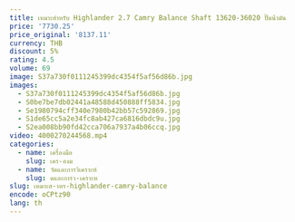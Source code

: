 ```yaml
---
title: เหมาะสําหรับ Highlander 2.7 Camry Balance Shaft 13620-36020 ปั๊มน้ํามัน
price: '7730.25'
price_original: '8137.11'
currency: THB
discount: 5%
rating: 4.5
volume: 69
image: S37a730f0111245399dc4354f5af56d86b.jpg
images:
  - S37a730f0111245399dc4354f5af56d86b.jpg
  - S0be7be7db02441a48588d450888ff5834.jpg
  - Se1980794cff340e7980b42bb57c592869.jpg
  - S1de65cc5a2e34fc8ab427ca6816dbdc9u.jpg
  - S2ea008bb90fd42cca706a7937a4b06ccq.jpg
video: 4000270244568.mp4
categories:
  - name: เครื่องมือ
    slug: เคร-องม
  - name: วัดและการวิเคราะห์
    slug: ดและการว-เคราะห
slug: เหมาะส-าหร-highlander-camry-balance
encode: oCPtz90
lang: th
---
```

  